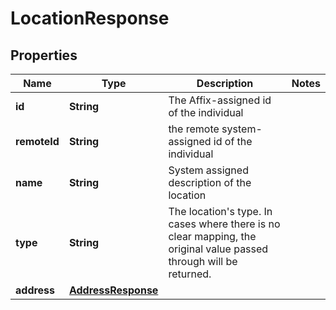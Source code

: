 

# LocationResponse


## Properties

Name | Type | Description | Notes
------------ | ------------- | ------------- | -------------
**id** | **String** | The Affix-assigned id of the individual | 
**remoteId** | **String** | the remote system-assigned id of the individual | 
**name** | **String** | System assigned description of the location | 
**type** | **String** | The location&#39;s type. In cases where there is no clear mapping, the original value passed through will be returned.  | 
**address** | [**AddressResponse**](AddressResponse.md) |  | 



